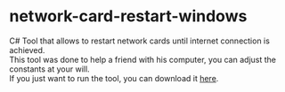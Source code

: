# network-card-restart-windows
C# Tool that allows to restart network cards until internet connection is achieved.<br>
This tool was done to help a friend with his computer, you can adjust the constants at your will.<br>
If you just want to run the tool, you can download it [here](https://github.com/francisco-polaco/network-card-restart-windows/releases/tag/release).
